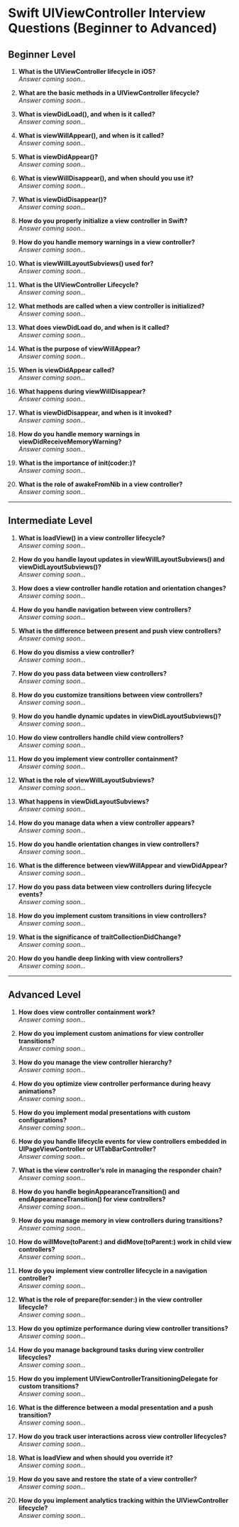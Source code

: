 # Swift UIViewController Interview Questions (Beginner to Advanced)

## Beginner Level
1.	**What is the UIViewController lifecycle in iOS?**  
   *Answer coming soon...*

2.	**What are the basic methods in a UIViewController lifecycle?**  
   *Answer coming soon...*

3.	**What is viewDidLoad(), and when is it called?**  
   *Answer coming soon...*

4.	**What is viewWillAppear(), and when is it called?**  
   *Answer coming soon...*

5.	**What is viewDidAppear()?**  
   *Answer coming soon...*

6.	**What is viewWillDisappear(), and when should you use it?**  
   *Answer coming soon...*

7.	**What is viewDidDisappear()?**  
   *Answer coming soon...*

8.	**How do you properly initialize a view controller in Swift?**  
   *Answer coming soon...*

9.	**How do you handle memory warnings in a view controller?**  
   *Answer coming soon...*

10.	**What is viewWillLayoutSubviews() used for?**  
   *Answer coming soon...*

11.	**What is the UIViewController Lifecycle?**  
   *Answer coming soon...*

12.	**What methods are called when a view controller is initialized?**  
   *Answer coming soon...*

13.	**What does viewDidLoad do, and when is it called?**  
   *Answer coming soon...*

14.	**What is the purpose of viewWillAppear?**  
   *Answer coming soon...*

15.	**When is viewDidAppear called?**  
   *Answer coming soon...*

16.	**What happens during viewWillDisappear?**  
   *Answer coming soon...*

17.	**What is viewDidDisappear, and when is it invoked?**  
   *Answer coming soon...*

18.	**How do you handle memory warnings in viewDidReceiveMemoryWarning?**  
   *Answer coming soon...*

19.	**What is the importance of init(coder:)?**  
   *Answer coming soon...*

20.	**What is the role of awakeFromNib in a view controller?**  
   *Answer coming soon...*

---

## Intermediate Level
1.	**What is loadView() in a view controller lifecycle?**  
   *Answer coming soon...*

2.	**How do you handle layout updates in viewWillLayoutSubviews() and viewDidLayoutSubviews()?**  
   *Answer coming soon...*

3.	**How does a view controller handle rotation and orientation changes?**  
   *Answer coming soon...*

4.	**How do you handle navigation between view controllers?**  
   *Answer coming soon...*

5.	**What is the difference between present and push view controllers?**  
   *Answer coming soon...*

6.	**How do you dismiss a view controller?**  
   *Answer coming soon...*

7.	**How do you pass data between view controllers?**  
   *Answer coming soon...*

8.	**How do you customize transitions between view controllers?**  
   *Answer coming soon...*

9.	**How do you handle dynamic updates in viewDidLayoutSubviews()?**  
   *Answer coming soon...*

10.	**How do view controllers handle child view controllers?**  
   *Answer coming soon...*

11.	**How do you implement view controller containment?**  
   *Answer coming soon...*

12.	**What is the role of viewWillLayoutSubviews?**  
   *Answer coming soon...*

13.	**What happens in viewDidLayoutSubviews?**  
   *Answer coming soon...*

14.	**How do you manage data when a view controller appears?**  
   *Answer coming soon...*

15.	**How do you handle orientation changes in view controllers?**  
   *Answer coming soon...*

16.	**What is the difference between viewWillAppear and viewDidAppear?**  
   *Answer coming soon...*

17.	**How do you pass data between view controllers during lifecycle events?**  
   *Answer coming soon...*

18.	**How do you implement custom transitions in view controllers?**  
   *Answer coming soon...*

19.	**What is the significance of traitCollectionDidChange?**  
   *Answer coming soon...*

20.	**How do you handle deep linking with view controllers?**  
   *Answer coming soon...*

---

## Advanced Level
1.	**How does view controller containment work?**  
   *Answer coming soon...*

2.	**How do you implement custom animations for view controller transitions?**  
   *Answer coming soon...*

3.	**How do you manage the view controller hierarchy?**  
   *Answer coming soon...*

4.	**How do you optimize view controller performance during heavy animations?**  
   *Answer coming soon...*

5.	**How do you implement modal presentations with custom configurations?**  
   *Answer coming soon...*

6.	**How do you handle lifecycle events for view controllers embedded in UIPageViewController or UITabBarController?**   
*Answer coming soon...*

7.	**What is the view controller’s role in managing the responder chain?**  
   *Answer coming soon...*

8.	**How do you handle beginAppearanceTransition() and endAppearanceTransition() for view controllers?**  
   *Answer coming soon...*

9.	**How do you manage memory in view controllers during transitions?**  
   *Answer coming soon...*

10.	**How do willMove(toParent:) and didMove(toParent:) work in child view controllers?**  
   *Answer coming soon...*

11.	**How do you implement view controller lifecycle in a navigation controller?**  
   *Answer coming soon...*

12.	**What is the role of prepare(for:sender:) in the view controller lifecycle?**  
   *Answer coming soon...*

13.	**How do you optimize performance during view controller transitions?**  
   *Answer coming soon...*

14.	**How do you manage background tasks during view controller lifecycles?**  
   *Answer coming soon...*

15.	**How do you implement UIViewControllerTransitioningDelegate for custom transitions?**  
   *Answer coming soon...*

16.	**What is the difference between a modal presentation and a push transition?**  
   *Answer coming soon...*

17.	**How do you track user interactions across view controller lifecycles?**  
   *Answer coming soon...*

18.	**What is loadView and when should you override it?**  
   *Answer coming soon...*

19.	**How do you save and restore the state of a view controller?**  
   *Answer coming soon...*

20.	**How do you implement analytics tracking within the UIViewController lifecycle?**  
   *Answer coming soon...*
